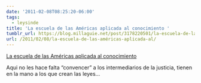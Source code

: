 ```yaml
---
date: '2011-02-08T08:25:20-06:00'
tags:
  - leysinde
title: 'La escuela de las Américas aplicada al conocimiento '
tumblr_url: https://blog.millaguie.net/post/3178220501/la-escuela-de-las-am%C3%A9ricas-aplicada-al
url: /2011/02/08/la-escuela-de-las-américas-aplicada-al/
---
```


[La escuela de las Américas aplicada al conocimiento](http://www.rebelion.org/noticia.php?id=121942)  

Aqui no les hace falta “convencer” a los intermediarios de la justicia, tienen en la mano a los que crean las leyes…